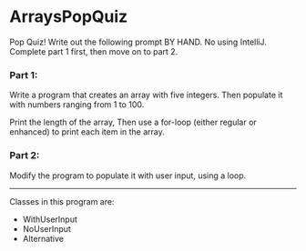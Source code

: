 # ArraysPopQuiz

Pop Quiz!
Write out the following prompt BY HAND. No using IntelliJ. Complete part 1 first, then move on to part 2.


### Part 1:
Write a program that creates an array with five integers.
Then populate it with numbers ranging from 1 to 100.

Print the length of the array,
Then use a for-loop (either regular or enhanced) to print each item in the array.


### Part 2:
Modify the program to populate it with user input, using a loop. 

<hr/>
		
			
Classes in this program are:
- WithUserInput
- NoUserInput
- Alternative

